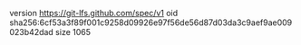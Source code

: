 version https://git-lfs.github.com/spec/v1
oid sha256:6cf53a3f89f001c9258d09926e97f56de56d87d03da3c9aef9ae009023b42dad
size 1065

